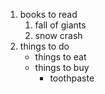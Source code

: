 1. books to read
   1. fall of giants
   2. snow crash
2. things to do
   * things to eat
   * things to buy
      * toothpaste
